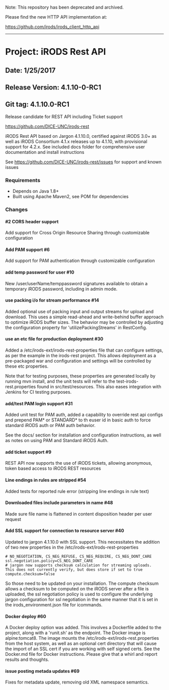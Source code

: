 Note: This repository has been deprecated and archived.

Please find the new HTTP API implementation at:

https://github.com/irods/irods_client_http_api

----

# Project: iRODS Rest API
## Date: 1/25/2017
## Release Version: 4.1.10-0-RC1
## Git tag: 4.1.10.0-RC1

Release candidate for REST API including Ticket support

https://github.com/DICE-UNC/irods-rest

iRODS Rest API based on Jargon 4.1.10.0, certified against iRODS 3.0+ as well as iRODS Consortium 4.1.x releases up to 4.1.10, with provisional support for 4.2.x.  See included docs folder for comprehensive user documentation and install instructions

See https://github.com/DICE-UNC/irods-rest/issues for support and known issues


### Requirements

* Depends on Java 1.8+
* Built using Apache Maven2, see POM for dependencies
	
### Changes

#### #2 CORS header support

Add support for Cross Origin Resource Sharing through customizable configuration

#### Add PAM support #6

Add support for PAM authentication through customizable configuration

#### add temp password for user #10

New /user/userName/temppassword signatures available to obtain a temporary iRODS password, including in admin mode.

#### use packing i/o for stream performance #14

Added optional use of packing input and output streams for upload and download.  This uses a simple read-ahead and write-behind buffer approach to optimize iRODS buffer sizes.  The behavior may be controlled by adjusting the configuration property for 'utilizePackingStreams' in RestConfig.

#### use an etc file for production deployment #30

Added a /etc/irods-ext/irods-rest-properties file that can configure settings, as per the example in the irods-rest project.  This allows deployment as a pre-packaged war and configuration and settings will be controlled by these etc properties.

Note that for testing purposes, these properties are generated locally by running mvn install, and the unit tests will refer to the test-irods-rest.properties found in src/test/resources.  This also eases integration with Jenkins for CI testing purposes.

####  add/test PAM login support #31 

Added unit test for PAM auth, added a capability to override rest api configs and prepend PAM* or STANDARD* to th euser id
in basic auth to force standard iRODS auth or PAM auth behavior.

See the docs/ section for installation and configuration instructions, as well as notes on using PAM and Standard iRODS Auth.

#### add ticket support #9

REST API now supports the use of iRODS tickets, allowing anonymous, token based access to iRODS REST resources

#### Line endings in rules are stripped #54

Added tests for reported rule error (stripping line endings in rule text)

#### Downloaded files include parameters in name #48

Made sure file name is flattened in content disposition header per user request

#### Add SSL support for connection to resource server #40

Updated to jargon 4.1.10.0 with SSL support.  This necessitates the addition of two new properties in the /etc/irods-ext/irods-rest-properties

```
# NO_NEGOTIATION, CS_NEG_REFUSE, CS_NEG_REQUIRE, CS_NEG_DONT_CARE
ssl.negotiation.policy=CS_NEG_DONT_CARE
# jargon now supports checksum calculation for streaming uploads.  This does not currently verify, but does store if set to true
compute.checksum=false

```

So those need to be updated on your installation.  The compute checksum allows a checksum to be computed on the iRODS server after a file is uploaded, the ssl negotiation policy is used to configure the underlying jargon configuration for ssl negotiation in the same manner that it is set in the irods_environment.json file for icommands.

#### Docker deploy #60

A  Docker deploy option was added.  This involves a Dockerfile added to the project, along with a 'runit.sh' as the endpoint.  The Docker image is alpine:tomcat8. The image mounts the /etc/irods-ext/irods-rest.properties from the host system, as well as an optional cert directory that will cause the import of an SSL cert if you are working with self signed certs.  See the Docker.md file for Docker instructions.  Please give that a whirl and report results and thoughts.  


#### issue posting metada updates #69

Fixes for metadata update, removing old XML namespace semantics.
